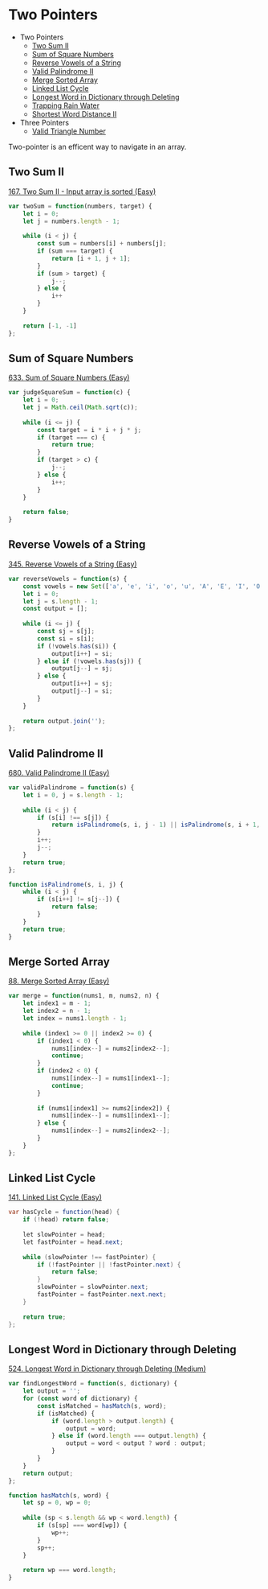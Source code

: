 # Two Pointers
<!-- GFM-TOC -->
* Two Pointers
    * [Two Sum II](#two-sum-ii)
    * [Sum of Square Numbers](#Sum-of-Square-Numbers)
    * [Reverse Vowels of a String](#Reverse-Vowels-of-a-String)
    * [Valid Palindrome II](#Valid-Palindrome-II)
    * [Merge Sorted Array](#Merge-Sorted-Array)
    * [Linked List Cycle](#Linked-List-Cycle)
    * [Longest Word in Dictionary through Deleting](#Longest-Word-in-Dictionary-through-Deleting)
    * [Trapping Rain Water](../leetcode.md#trapping-rain-water)
    * [Shortest Word Distance II](../leetcode.md#shortest-word-distance-ii)
* Three Pointers
    * [Valid Triangle Number](../leetcode.md#valid-triangle-number)
<!-- GFM-TOC -->

Two-pointer is an efficent way to navigate in an array.
## Two Sum II

[167\. Two Sum II - Input array is sorted (Easy)](https://leetcode.com/problems/two-sum-ii-input-array-is-sorted/description/)

```javascript
var twoSum = function(numbers, target) {
    let i = 0;
    let j = numbers.length - 1;
    
    while (i < j) {
        const sum = numbers[i] + numbers[j];
        if (sum === target) {
            return [i + 1, j + 1];
        }
        if (sum > target) {
            j--;
        } else {
            i++
        }
    }
    
    return [-1, -1]
};
```

## Sum of Square Numbers

[633\. Sum of Square Numbers (Easy)](https://leetcode.com/problems/sum-of-square-numbers/description/)

```javascript
var judgeSquareSum = function(c) {
    let i = 0;
    let j = Math.ceil(Math.sqrt(c));
 
    while (i <= j) {
        const target = i * i + j * j;
        if (target === c) {
            return true;
        }
        if (target > c) {
            j--;
        } else {
            i++;
        }
    }
    
    return false;
}
```

## Reverse Vowels of a String

[345\. Reverse Vowels of a String (Easy)](https://leetcode.com/problems/reverse-vowels-of-a-string/description/)

```javascript
var reverseVowels = function(s) {
    const vowels = new Set(['a', 'e', 'i', 'o', 'u', 'A', 'E', 'I', 'O', 'U']);
    let i = 0;
    let j = s.length - 1;
    const output = [];
    
    while (i <= j) {
        const sj = s[j];
        const si = s[i];
        if (!vowels.has(si)) {
            output[i++] = si;
        } else if (!vowels.has(sj)) {
            output[j--] = sj;
        } else {
            output[i++] = sj;
            output[j--] = si;
        }
    }
    
    return output.join('');
};
```

## Valid Palindrome II

[680\. Valid Palindrome II (Easy)](https://leetcode.com/problems/valid-palindrome-ii/description/)

```javascript
var validPalindrome = function(s) {
    let i = 0, j = s.length - 1;
    
    while (i < j) {
        if (s[i] !== s[j]) {
            return isPalindrome(s, i, j - 1) || isPalindrome(s, i + 1, j);
        }
        i++;
        j--;
    }
    return true;
};

function isPalindrome(s, i, j) {
    while (i < j) {
        if (s[i++] != s[j--]) {
            return false;
        }
    }
    return true;
}
```

## Merge Sorted Array

[88\. Merge Sorted Array (Easy)](https://leetcode.com/problems/merge-sorted-array/description/)

```javascript
var merge = function(nums1, m, nums2, n) {
    let index1 = m - 1;
    let index2 = n - 1;
    let index = nums1.length - 1;
    
    while (index1 >= 0 || index2 >= 0) {
        if (index1 < 0) {
            nums1[index--] = nums2[index2--];
            continue;
        }
        if (index2 < 0) {
            nums1[index--] = nums1[index1--];
            continue;
        }
        
        if (nums1[index1] >= nums2[index2]) {
            nums1[index--] = nums1[index1--];
        } else {
            nums1[index--] = nums2[index2--];
        }
    }
};
```

## Linked List Cycle

[141\. Linked List Cycle (Easy)](https://leetcode.com/problems/linked-list-cycle/description/)

```java
var hasCycle = function(head) {
    if (!head) return false;
    
    let slowPointer = head;
    let fastPointer = head.next;
    
    while (slowPointer !== fastPointer) {
        if (!fastPointer || !fastPointer.next) {
            return false;
        }
        slowPointer = slowPointer.next;
        fastPointer = fastPointer.next.next;
    }
    
    return true;
};
```

## Longest Word in Dictionary through Deleting

[524\. Longest Word in Dictionary through Deleting (Medium)](https://leetcode.com/problems/longest-word-in-dictionary-through-deleting/description/)

```javascript
var findLongestWord = function(s, dictionary) {
    let output = '';
    for (const word of dictionary) {
        const isMatched = hasMatch(s, word);
        if (isMatched) {
            if (word.length > output.length) {
                output = word;
            } else if (word.length === output.length) {
                output = word < output ? word : output;
            }
        }
    }
    return output;
};

function hasMatch(s, word) {
    let sp = 0, wp = 0;
    
    while (sp < s.length && wp < word.length) {
        if (s[sp] === word[wp]) {
            wp++;
        }
        sp++;
    }
    
    return wp === word.length;
}
```
